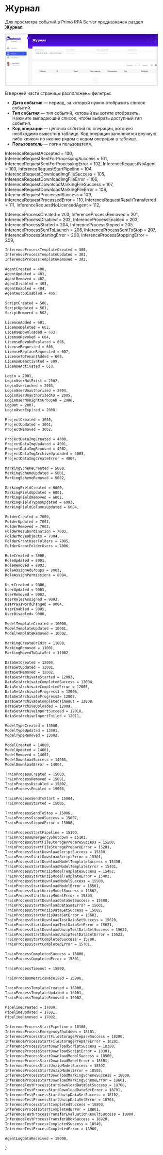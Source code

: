 # Журнал

Для просмотра событий в Primo RPA Server предназначен раздел **Журнал**. 

![](<../../.gitbook/assets1/primo-ai/user-guide/monitoring.png>)

В верхней части страницы расположены фильтры:
* **Дата события** — период, за который нужно отобразить список событий. 
* **Тип события** — тип событий, который вы хотите отобразить. Нажмите выпадающий список, чтобы выбрать доступный тип события.
* **Код операции** — цепочка событий по операции, которую необходимо вывести в таблице. Код операции заполняется вручную либо кликом по иконке рядом с кодом операции в таблице. 
* **Пользователь** — логин пользователя.


InferenceRequestAccepted = 100,
InferenceRequestSentForProcessingSuccess = 101,
InferenceRequestSentForProcessingError = 102,
InferenceRequestNoAgent = 103,
InferenceRequestStartPipeline = 104,
InferenceRequestDownloadImgFileSuccess = 105,
InferenceRequestDownloadImgFileError = 106,
InferenceRequestDownloadMarkingFileSuccess = 107,
InferenceRequestDownloadMarkingFileError = 108,
InferenceRequestProcessedSuccess = 109,
InferenceRequestProcessedError = 110,
InferenceRequestResultTransferred = 111,
InferenceRequestNoLicensedAgent = 112,

InferenceProcessCreated = 200,
InferenceProcessRemoved = 201,
InferenceProcessDisabled = 202,
InferenceProcessEnabled = 203,
InferenceProcessStarted = 204,
InferenceProcessStoped = 205,
InferenceProcessSentToLaunch = 206,
InferenceProcessSentToStop = 207,
InferenceProcessStartingError = 208,
InferenceProcessStoppingError = 209,

	InferenceProcessTemplateCreated = 300,
    InferenceProcessTemplateUpdated = 301,
    InferenceProcessTemplateRemoved = 302,
    
    AgentCreated = 400,
    AgentUpdated = 401,
    AgentRemoved = 402,
    AgentDisabled = 403,
    AgentEnabled = 404,
    AgentAutoDisabled = 405,

    ScriptCreated = 500,
    ScriptUpdated = 501,
    ScriptRemoved = 502,

    LicenseAdded = 601,
    LicenseDeleted = 602,
    LicenseDownloaded = 603,
    LicenseRevoked = 604,
    LicenseRevokeReplaced = 605,
    LicenseRequested = 606,
    LicenseReplaceRequested = 607,
    LicenseToTenantAdded = 608,
    LicenseDeactivated = 609,
    LicenseActivated = 610,

    Login = 2001,
    LoginUserNotExist = 2002,
    LoginUserLocked = 2003,
    LoginUserUnauthorized = 2004,
    LoginUserUnauthorizedAD = 2005,
    LoginUserNoRightsGroupAD = 2006,
    LogOut = 2007,
    LoginUserExpired = 2008,

    ProjectCreated = 3000,
    ProjectUpdated = 3001,
    ProjectRemoved = 3002,

    ProjectDataImgCreated = 4000,
    ProjectDataImgUpdated = 4001,
    ProjectDataImgRemoved = 4002,
    ProjectDataImgArchiveUploaded = 4003,
    ProjectDataImgCreateError = 4004,

    MarkingSchemeCreated = 5000,
    MarkingSchemeUpdated = 5001,
    MarkingSchemeRemoved = 5002,

    MarkingFieldCreated = 6000,
    MarkingFieldUpdated = 6001,
    MarkingFieldRemoved = 6002,
    MarkingFieldTypesUpdated = 6003,
    MarkingFieldColumnsUpdated = 6004,

	FolderCreated = 7000,
    FolderUpdated = 7001,
    FolderRemoved = 7002,
    FolderResubordination = 7003,
    FolderMoveObjects = 7004,
    FolderGrantUserFolders = 7005,
    FolderGrantFolderUsers = 7006,

    RoleCreated = 8000,
    RoleUpdated = 8001,
    RoleRemoved = 8002,
    RoleAssignAdGroups = 8003,
    RoleAssignPermissions = 8004,

    UserCreated = 9000,
    UserUpdated = 9001,
    UserRemoved = 9002,
    UserRolesAssigned = 9003,
    UserPasswordChanged = 9004,
    UserEnabled = 9005,
    UserDisabled= 9006,

    ModelTemplateCreated = 10000,
    ModelTemplateUpdated = 10001,
    ModelTemplateRemoved = 10002,

    MarkingCreateOrEdit = 11000,
    MarkingRemoved = 11001,
    MarkingMovedToDataSet = 11002,

    DataSetCreated = 12000,
    DataSetUpdated = 12001,
    DataSetRemoved = 12002,
	DataSetArchivateStarted = 12003,
    DataSetArchivateCompletedSuccess = 12004,
    DataSetArchivateCompletedError = 12005,
    DataSetArchivateProgress1 = 12006,
    DataSetArchivateProgress2= 12007,
    DataSetArchivateCompletedTimeout = 12008,
    DataSetArchiveUploaded = 12009,
    DataSetArchiveImportSucceed = 12010,
    DataSetArchiveImportFailed = 12011,

	ModelTypeCreated = 13000,
    ModelTypeUpdated = 13001,
    ModelTypeRemoved = 13002,

	ModelCreated = 14000,
    ModelUpdated = 14001,
    ModelRemoved = 14002,
    ModelDownloadSuccess = 14003,
    ModelDownloadError = 14004,

    TrainProcessCreated = 15000,
    TrainProcessRemoved = 15001,
    TrainProcessDisabled = 15002,
    TrainProcessEnabled = 15003,

    TrainProcessSendToStart = 15004,
    TrainProcessStarted = 15005,        
    
    TrainProcessSendToStop = 15006,
    TrainProcessStopedSuccess = 15007,
    TrainProcessStopedError = 15008,

    TrainProcessStartPipeline = 15100,
    TrainProcessEmergencyShutdown = 15101,
	TrainProcessStartFileStoragePrepareSuccess = 15200,
    TrainProcessStartFileStoragePrepareError = 15201,
    TrainProcessStartDownloadScriptSuccess = 15300,
    TrainProcessStartDownloadScriptError = 15301,
    TrainProcessStartDownloadModelTemplateSuccess = 15400,
    TrainProcessStartDownloadModelTemplateError = 15401,
    TrainProcessStartUnzipModelTemplateSuccess = 15402,
    TrainProcessStartUnzipModelTemplateError = 15403,
    TrainProcessStartDownloadModelSuccess = 15500,
    TrainProcessStartDownloadModelError = 15501,
    TrainProcessStartUnzipModelSuccess = 15502,
    TrainProcessStartUnzipModelError = 15503,
    TrainProcessStartDownloadDataSetSuccess = 15600,
    TrainProcessStartDownloadDataSetError = 15601,
    TrainProcessStartUnzipDataSetSuccess = 15602,
    TrainProcessStartUnzipDataSetError = 15603,
    TrainProcessStartDownloadTestDataSetSuccess = 15620,
    TrainProcessStartDownloadTestDataSetError = 15621,
    TrainProcessStartDownloadUnzipTestDataSetSuccess = 15622,
    TrainProcessStartDownloadUnzipTestDataSetError = 15623,
	TrainProcessStartCompletedSuccess = 15700,
    TrainProcessStartCompletedError = 15701,

	TrainProcessCompletedSuccess = 15800,
    TrainProcessCompletedError = 15801,

	TrainProcessTimeout = 15800,

    TrainProcessMetricsReceived = 15900,

	TrainProcessTemplateCreated = 16000,
    TrainProcessTemplateUpdated = 16001,
    TrainProcessTemplateRemoved = 16002,

	PipelineCreated = 17000,
    PipelineUpdated = 17001,
    PipelineRemoved = 17002,

    InferenceProcessStartPipeline = 18100,
    InferenceProcessEmergencyShutdown = 18101,
    InferenceProcessStartFileStoragePrepareSuccess = 18200,
    InferenceProcessStartFileStoragePrepareError = 18201,
    InferenceProcessStartDownloadScriptSuccess = 18300,
    InferenceProcessStartDownloadScriptError = 18301,
    InferenceProcessStartDownloadModelSuccess = 18500,
    InferenceProcessStartDownloadModelError = 18501,
    InferenceProcessStartUnzipModelSuccess = 18502,
    InferenceProcessStartUnzipModelError = 18503,
    InferenceProcessStartDownloadMarkingSchemeSuccess = 18600,
    InferenceProcessStartDownloadMarkingSchemeError = 18601,
    InferenceTestProcessStartDownloadDataSetSuccess = 18700,
    InferenceTestProcessStartDownloadDataSetError = 18701,
    InferenceTestProcessStartUnzipDataSetSuccess = 18702,
    InferenceTestProcessStartUnzipDataSetError = 18703,
	InferenceProcessStartCompletedSuccess = 18800,
    InferenceProcessStartCompletedError = 18801,
    InferenceTestProcessTransferEvaluationResultSuccess = 18900,
	InferenceTestProcessTransferBboxSuccess = 18920,
    InferenceTestProcessCompletedSuccess = 18940,
	InferenceTestProcessCompletedError = 18960,

	AgentLogDataReceived = 19000,
}
